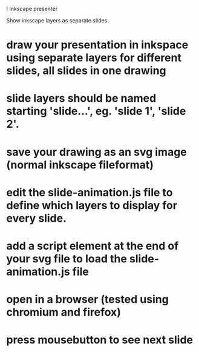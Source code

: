! Inkscape presenter

Show inkscape layers as separate slides.

# draw your presentation in inkspace using separate layers for different slides, all slides in one drawing
# slide layers should be named starting 'slide...', eg. 'slide 1', 'slide 2'.
# save your drawing as an svg image (normal inkscape fileformat)
# edit the slide-animation.js file to define which layers to display for every slide.
# add a script element at the end of your svg file to load the slide-animation.js file
# open in a browser (tested using chromium and firefox)
# press mousebutton to see next slide
